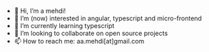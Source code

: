 - 👋 Hi, I’m a mehdi!
- 👀 I’m (now) interested in angular, typescript and micro-frontend
- 🌱 I’m currently learning typescript
- 💞️ I’m looking to collaborate on open source projects
- 📫 How to reach me: aa.mehdi[at]gmail.com
  

<!---
amehdi/amehdi is a ✨ special ✨ repository because its `README.md` (this file) appears on your GitHub profile.
You can click the Preview link to take a look at your changes.
--->
